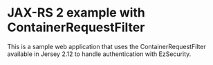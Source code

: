 # JAX-RS 2 example with ContainerRequestFilter

This is a sample web application that uses the ContainerRequestFilter available in Jersey 2.12 to handle authentication with EzSecurity.
 
